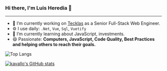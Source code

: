 ### Hi there, I'm Luis Heredia 👋
---

- 🔭 I’m currently working on [Tecklas](https://www.tecklas.com/) as a Senior Full-Stack Web Engineer.
- ⚙️ I use daily: `.Net`, `Vue`, `Sql`, `Vuetify`
- 🌱 I’m currently learning about JavaScript, investments.
- 😄 Passionate: **Computers, JavaScript, Code Quality, Best Practices and helping others to reach their goals.**

![Top Langs](https://github-readme-stats.vercel.app/api/top-langs/?username=kavallo&theme=buefy&layout=compact)

[![kavallo's GitHub stats](https://github-readme-stats.vercel.app/api?username=kavallo)](https://github.com/anuraghazra/github-readme-stats)
